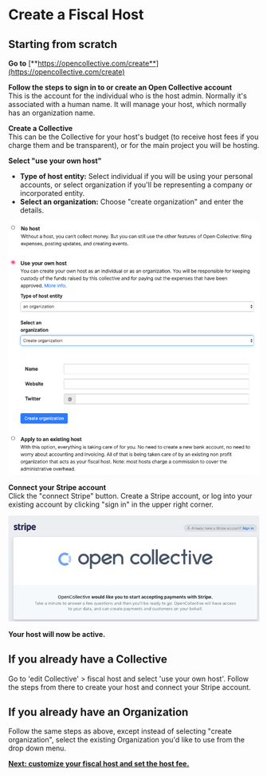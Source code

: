 # Create a Fiscal Host

## Starting from scratch

**Go to** [**https://opencollective.com/create**](https://opencollective.com/create)

**Follow the steps to sign in to or create an Open Collective account**  
This is the account for the individual who is the host admin. Normally it's associated with a human name. It will manage your host, which normally has an organization name.

**Create a Collective**  
This can be the Collective for your host's budget \(to receive host fees if you charge them and be transparent\), or for the main project you will be hosting.

**Select "use your own host"**

* **Type of host entity:** Select individual if you will be using your personal accounts, or select organization if you'll be representing a company or incorporated entity. 
* **Select an organization:** Choose "create organization" and enter the details.

![](../.gitbook/assets/screen-shot-2019-06-20-at-3.40.06-pm.png)

**Connect your Stripe account**  
Click the "connect Stripe" button. Create a Stripe account, or log into your existing account by clicking "sign in" in the upper right corner.

![](../.gitbook/assets/screen-shot-2019-06-20-at-3.39.30-pm.png)

**Your host will now be active.**

## If you already have a Collective

Go to 'edit Collective' &gt; fiscal host and select 'use your own host'. Follow the steps from there to create your host and connect your Stripe account.

## If you already have an Organization

Follow the same steps as above, except instead of selecting "create organization", select the existing Organization you'd like to use from the drop down menu.

[**Next: customize your fiscal host and set the host fee.**](fiscal-host-settings.md)

